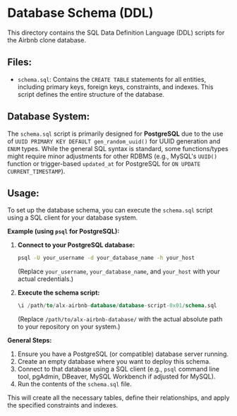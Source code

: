 # Database Schema (DDL)

This directory contains the SQL Data Definition Language (DDL) scripts for the Airbnb clone database.

## Files:
- `schema.sql`: Contains the `CREATE TABLE` statements for all entities, including primary keys, foreign keys, constraints, and indexes. This script defines the entire structure of the database.

## Database System:
The `schema.sql` script is primarily designed for **PostgreSQL** due to the use of `UUID PRIMARY KEY DEFAULT gen_random_uuid()` for UUID generation and `ENUM` types. While the general SQL syntax is standard, some functions/types might require minor adjustments for other RDBMS (e.g., MySQL's `UUID()` function or trigger-based `updated_at` for PostgreSQL for `ON UPDATE CURRENT_TIMESTAMP`).

## Usage:

To set up the database schema, you can execute the `schema.sql` script using a SQL client for your database system.

**Example (using `psql` for PostgreSQL):**

1.  **Connect to your PostgreSQL database:**
    ```bash
    psql -U your_username -d your_database_name -h your_host
    ```
    (Replace `your_username`, `your_database_name`, and `your_host` with your actual credentials.)

2.  **Execute the schema script:**
    ```sql
    \i /path/to/alx-airbnb-database/database-script-0x01/schema.sql
    ```
    (Replace `/path/to/alx-airbnb-database/` with the actual absolute path to your repository on your system.)

**General Steps:**

1.  Ensure you have a PostgreSQL (or compatible) database server running.
2.  Create an empty database where you want to deploy this schema.
3.  Connect to that database using a SQL client (e.g., `psql` command line tool, pgAdmin, DBeaver, MySQL Workbench if adjusted for MySQL).
4.  Run the contents of the `schema.sql` file.

This will create all the necessary tables, define their relationships, and apply the specified constraints and indexes.
